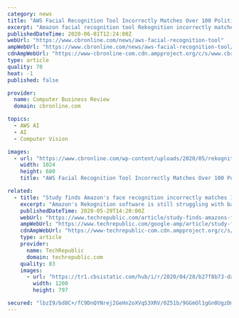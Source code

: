 ```yaml
---
category: news
title: "AWS Facial Recognition Tool Incorrectly Matches Over 100 Politicians With Criminals"
excerpt: "Amazon facial recognition tool Rekognition incorrectly matched over 100 UK and US politicians with police mugshots, tests found. re"
publishedDateTime: 2020-06-01T12:24:00Z
webUrl: "https://www.cbronline.com/news/aws-facial-recognition-tool"
ampWebUrl: "https://www.cbronline.com/news/aws-facial-recognition-tool/amp/"
cdnAmpWebUrl: "https://www-cbronline-com.cdn.ampproject.org/c/s/www.cbronline.com/news/aws-facial-recognition-tool/amp/"
type: article
quality: 70
heat: -1
published: false

provider:
  name: Computer Business Review
  domain: cbronline.com

topics:
  - AWS AI
  - AI
  - Computer Vision

images:
  - url: "https://www.cbronline.com/wp-content/uploads/2020/05/rekognition-1024x680.jpg"
    width: 1024
    height: 680
    title: "AWS Facial Recognition Tool Incorrectly Matches Over 100 Politicians With Criminals"

related:
  - title: "Study finds Amazon's face recognition incorrectly matches 105 US and UK politicians"
    excerpt: "Amazon's Rekognition software is still struggling with basic facial recognition, according to Comparitech, in a follow-up to an ACLU experiment."
    publishedDateTime: 2020-05-29T14:20:00Z
    webUrl: "https://www.techrepublic.com/article/study-finds-amazons-face-recognition-incorrectly-matches-105-us-and-uk-politicians/"
    ampWebUrl: "https://www.techrepublic.com/google-amp/article/study-finds-amazons-face-recognition-incorrectly-matches-105-us-and-uk-politicians/"
    cdnAmpWebUrl: "https://www-techrepublic-com.cdn.ampproject.org/c/s/www.techrepublic.com/google-amp/article/study-finds-amazons-face-recognition-incorrectly-matches-105-us-and-uk-politicians/"
    type: article
    provider:
      name: TechRepublic
      domain: techrepublic.com
    quality: 83
    images:
      - url: "https://tr1.cbsistatic.com/hub/i/r/2020/04/28/b27f8b73-da86-416d-96d9-0afaac4c2e15/resize/1200x/90102f6995c214b9720d28c40b5482a8/istock-1180918334.jpg"
        width: 1200
        height: 797

secured: "lbzI9/bd8C+/fC9DnQYNrej2GeHn2oXVqS3XRV/0Z51b/9GGmOl1gGn0UgzDm3F4HhsnsEuWEIfEWTP8ALenG2KMJptrmvs8H1Qt4mpfszxhJzUjZzZ/uYsgbJrLRETOr1Q2y7Ihh+51khdtqt4G0UNdyvQ4Y3W6sTDX/4dI0zGvX918jPGwa9Iiw+VYV5YvfMXZ/SuqrdEa3Zpn9vcCt9GMYGUuAhbJ/AdBmtPfaHAKmRU1q11v7zvsd+XKCUHOIGpR7AhfAlZvUAsKxQI5P/5Fl+HY64FARiqIYrhmZPtLSnohPE027bV1XBcB4WC1y9pcAZkr1ov8k9/OByMnzqwjPqJgh4/dhD6qPrvs/qsdJuCdxg0A3s2UdbDZxzMIHyxeZKiqsoGqlzlRTjx7kmdEQTRIVwvrJfMLUNcfzoFsS7+uw1Xio1UhMajc4Tn55ZKU1gYGPGQRlxSR5Kz1cfHT6hcgzjvPGwYKTF4M0vI=;s7EJBMVx/O9+bI5/1puiig=="
---
```


